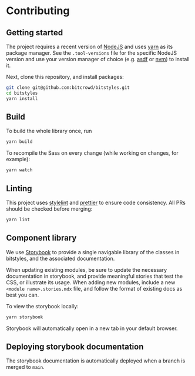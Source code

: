 # Contributing

## Getting started

The project requires a recent version of [NodeJS](https://nodejs.org/en/) and uses [yarn](https://yarnpkg.com/en/docs/install) as its package manager. See the `.tool-versions` file for the specific NodeJS version and use your version manager of choice (e.g. [asdf](https://asdf-vm.com/) or [nvm](https://github.com/creationix/nvm)) to install it.

Next, clone this repository, and install packages:

```sh
git clone git@github.com:bitcrowd/bitstyles.git
cd bitstyles
yarn install
```

## Build

To build the whole library once, run

```sh
yarn build
```

To recompile the Sass on every change (while working on changes, for example):

```sh
yarn watch
```

## Linting

This project uses [stylelint](https://github.com/stylelint/stylelint) and [prettier](https://prettier.io) to ensure code consistency. All PRs should be checked before merging:

```sh
yarn lint
```

## Component library

We use [Storybook](https://storybook.js.org) to provide a single navigable library of the classes in bitstyles, and the associated documentation.

When updating existing modules, be sure to update the necessary documentation in storybook, and provide meaningful stories that test the CSS, or illustrate its usage. When adding new modules, include a new `<module name>.stories.mdx` file, and follow the format of existing docs as best you can.

To view the storybook locally:

```sh
yarn storybook
```

Storybook will automatically open in a new tab in your default browser.

## Deploying storybook documentation

The storybook documentation is automatically deployed when a branch is merged to `main`.
